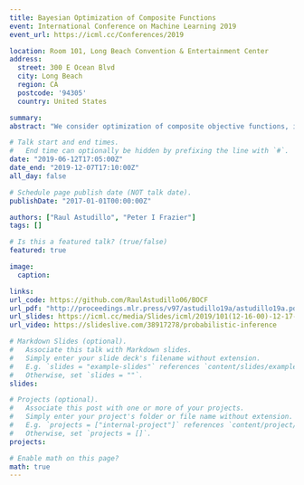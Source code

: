 ```yaml
---
title: Bayesian Optimization of Composite Functions
event: International Conference on Machine Learning 2019
event_url: https://icml.cc/Conferences/2019

location: Room 101, Long Beach Convention & Entertainment Center
address:
  street: 300 E Ocean Blvd
  city: Long Beach
  region: CA
  postcode: '94305'
  country: United States

summary: 
abstract: "We consider optimization of composite objective functions, i.e., of the form f(x)=g(h(x)), where h is a black-box derivative-free expensive-to-evaluate function with vector-valued outputs, and g is a cheap-to-evaluate function taking vector-valued inputs. While these problems can be solved with standard Bayesian optimization, we propose a novel approach that exploits the composite structure of the objective function to substantially improve sampling efficiency. Our approach models h using a multi-output Gaussian process and chooses where to sample using a natural generalization of the expected improvement acquisition function, called Expected Improvement for Composite Functions (EI-CF). Although EI-CF cannot be computed in closed form, we provide a novel stochastic gradient estimator that allows its efficient maximization. We then show that our approach is asymptotically consistent, i.e., that it recovers a globally optimal solution as sampling effort grows to infinity, generalizing previous convergence results for classical EI. Numerical experiments show our approach dramatically outperforms standard Bayesian optimization benchmarks, achieving simple regret that is smaller by several orders of magnitude."

# Talk start and end times.
#   End time can optionally be hidden by prefixing the line with `#`.
date: "2019-06-12T17:05:00Z"
date_end: "2019-12-07T17:10:00Z"
all_day: false

# Schedule page publish date (NOT talk date).
publishDate: "2017-01-01T00:00:00Z"

authors: ["Raul Astudillo", "Peter I Frazier"]
tags: []

# Is this a featured talk? (true/false)
featured: true

image:
  caption:

links:
url_code: https://github.com/RaulAstudillo06/BOCF
url_pdf: "http://proceedings.mlr.press/v97/astudillo19a/astudillo19a.pdf"
url_slides: https://icml.cc/media/Slides/icml/2019/101(12-16-00)-12-17-05-5108-bayesian_optimi.pdf
url_video: https://slideslive.com/38917278/probabilistic-inference

# Markdown Slides (optional).
#   Associate this talk with Markdown slides.
#   Simply enter your slide deck's filename without extension.
#   E.g. `slides = "example-slides"` references `content/slides/example-slides.md`.
#   Otherwise, set `slides = ""`.
slides:

# Projects (optional).
#   Associate this post with one or more of your projects.
#   Simply enter your project's folder or file name without extension.
#   E.g. `projects = ["internal-project"]` references `content/project/deep-learning/index.md`.
#   Otherwise, set `projects = []`.
projects:

# Enable math on this page?
math: true
---
```

